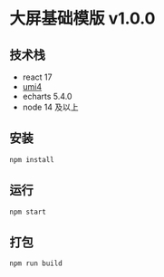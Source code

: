 # 大屏基础模版 v1.0.0
## 技术栈

- react 17
- [umi4](https://umijs.org/docs/tutorials/getting-started)
- echarts 5.4.0
- node 14 及以上

## 安装

```bash
npm install
```

## 运行

```bash
npm start
```

## 打包

```bash
npm run build
```